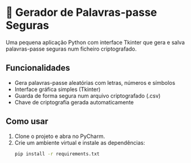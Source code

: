 # 🔐 Gerador de Palavras-passe Seguras

Uma pequena aplicação Python com interface Tkinter que gera e salva palavras-passe seguras num ficheiro criptografado.

## Funcionalidades
- Gera palavras-passe aleatórias com letras, números e símbolos
- Interface gráfica simples (Tkinter)
- Guarda de forma segura num arquivo criptografado (.csv)
- Chave de criptografia gerada automaticamente

## Como usar
1. Clone o projeto e abra no PyCharm.
2. Crie um ambiente virtual e instale as dependências:
   ```bash
   pip install -r requirements.txt

